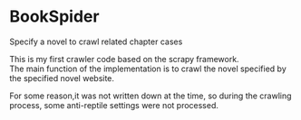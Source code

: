 # BookSpider
Specify a novel to crawl related chapter cases

This is my first crawler code based on the scrapy framework.</br>
The main function of the implementation is to crawl the novel specified by the specified novel website.

For some reason,it was not written down at the time, so during the crawling process, some anti-reptile settings were not processed.
